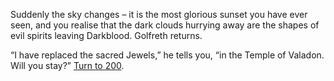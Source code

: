 Suddenly the sky changes – it is the most
glorious sunset you have ever seen, and you
realise that the dark clouds hurrying away are
the shapes of evil spirits leaving Darkblood.
Golfreth returns.

“I have replaced the sacred Jewels,” he tells
you, “in the Temple of Valadon. Will you
stay?” [Turn to 200](200).
